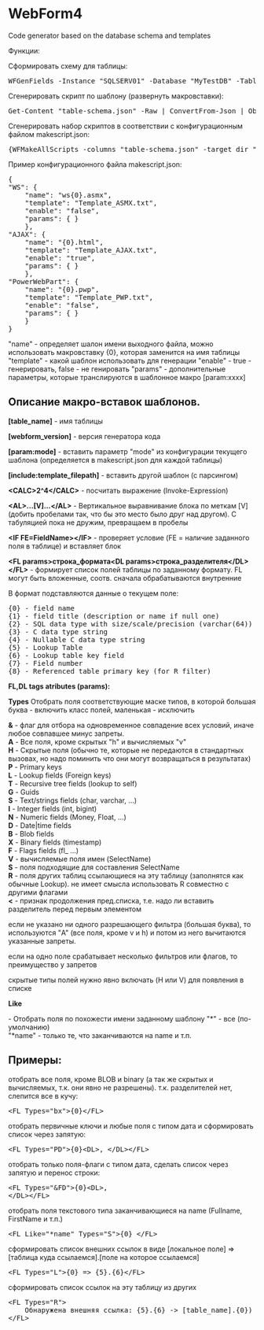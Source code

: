 WebForm4
========
Code generator based on the database schema and templates

Функции:

Сформировать схему для таблицы:
<pre>WFGenFields -Instance "SQLSERV01" -Database "MyTestDB" -TableName "TestTable" | ConvertTo-Json -Depth 3 | Out-File "table-schema.json"</pre>

Сгенерировать скрипт по шаблону (развернуть макровставки):
<pre>Get-Content "table-schema.json" -Raw | ConvertFrom-Json | ObjectToHash | WFMakeScript -Template C:\temp\_WebForm4\Template_AJAX.txt | Out-File "test-ajax.html"</pre>

Сгенерировать набор скриптов в соответствии с конфигурационным файлом makescript.json:
<pre>{WFMakeAllScripts -columns "table-schema.json" -target_dir "trash"</pre>

Пример конфигурационного файла makescript.json:
<pre>{
"WS": {
	"name": "ws{0}.asmx",
	"template": "Template_ASMX.txt",
	"enable": "false",
	"params": { }
	},
"AJAX": {
	"name": "{0}.html",
	"template": "Template_AJAX.txt",
	"enable": "true",
	"params": { }
	},
"PowerWebPart": {
	"name": "{0}.pwp",
	"template": "Template_PWP.txt",
	"enable": "false",
	"params": { }
	}
}</pre>

"name" 		- определяет шалон имени выходного файла, можно использовать макровставку {0}, которая заменится на имя таблицы
"template" 	- какой шаблон использовать для генерации
"enable"	- true - генерировать, false - не генировать
"params"	- дополнительные параметры, которые транслируются в шаблонное макро [param:xxxx]



<h2>Описание макро-вставок шаблонов.</h2>

<p><b>[table_name]</b> - имя таблицы</p>
<p><b>[webform_version]</b> - версия генератора кода</p>
<p><b>[param:mode]</b> - вставить параметр &quot;mode&quot; из конфигурации текущего шаблона (определяется в makescript.json для каждой таблицы)</p>
<p><b>[include:template_filepath]</b> - вставить другой шаблон (с парсингом)</p>
<p><b>&lt;CALC&gt;2^4&lt;/CALC&gt;</b> - посчитать выражение (Invoke-Expression)</p>

<p><b>&lt;AL&gt;...[V]...&lt;/AL&gt;</b> - Вертикальное выравнивание блока по меткам [V] (добить пробелами так, что бы это место было друг над другом). С табуляцией пока не дружим, превращаем в пробелы</p>
<p><b>&lt;IF FE=FieldName&gt;&lt;/IF&gt;</b> - проверяет условие (FE = наличие заданного поля в таблице) и вставляет блок </p>
<p><b>&lt;FL params&gt;строка_формата&lt;DL params&gt;строка_разделителя&lt;/DL&gt;&lt;/FL&gt;</b> - формирует список полей таблицы по заданному формату. FL могут быть вложенные, соотв. сначала обрабатываются внутренние</p>

<p>В формат подставляются данные о текущем поле:<pre>
{0} - field name
{1} - field title (description or name if null one)
{2} - SQL data type with size/scale/precision (varchar(64))
{3} - C data type string
{4} - Nullable C data type string
{5} - Lookup Table
{6} - Lookup table key field
{7} - Field number
{8} - Referenced table primary key (for R filter)</pre></p>

<p><b>FL,DL tags atributes (params):</b></p>

<p><b>Types</b> Отобрать поля соответствующие маске типов, в которой большая буква - включить класс полей, маленькая - исключить</p>
<p>
		<b>&amp;</b> - флаг для отбора на одновременное совпадение всех условий, иначе любое совпавшее минус запреты. <br />
		<b>A</b> - Все поля, кроме скрытых &quot;h&quot; и вычисляемых &quot;v&quot;<br />
		<b>H</b> - Cкрытые поля (обычно те, которые не передаются в стандартных вызовах, но надо поминить что они могут возвращаться в результатах)<br />
		<b>P</b> - Primary keys<br />
		<b>L</b> - Lookup fields (Foreign keys)<br />
		<b>T</b> - Recursive tree fields (lookup to self)<br />
		<b>G</b> - Guids<br />
		<b>S</b> - Text/strings fields (char, varchar, ...)<br />
		<b>I</b> - Integer fields (int, bigint)<br />
		<b>N</b> - Numeric fields (Money, Float, ...)<br />
		<b>D</b> - Date|time fields<br />
		<b>B</b> - Blob fields<br />
		<b>X</b> - Binary fields (timestamp)<br />
		<b>F</b> - Flags fields (fl_ ...)<br />
		<b>V</b> - вычисляемые поля имен (SelectName)<br />
		<b>S</b> - поля подходящие для составления SelectName<br />
		<b>R</b> - поля других таблиц ссылающиеся на эту таблицу (заполнятся как обычные Lookup). не имеет смысла использовать R совместно с другими флагами<br />
		<b>&lt;</b> - признак продолжения пред.списка, т.е. надо ли вставить разделитель перед первым элементом<br />
	<p>если не указано ни одного разрешающего фильтра (большая буква), то используются &quot;A&quot; (все поля, кроме v и h) и потом из него вычитаются указанные запреты. </p>
	<p>если на одно поле срабатывает несколько фильтров или флагов, то преимущество у запретов</p>
	<p>скрытые типы полей нужно явно включать (H или V) для появления в списке</p>
</p>

<p><b>Like</b></p> 		- Отобрать поля по похожести имени заданному шаблону
				&quot;*&quot; - все (по-умолчанию)<br />
				&quot;*name&quot; - только те, что заканчиваются на name и т.п.

<h2>Примеры:</h2>
отобрать все поля, кроме BLOB и binary (а так же скрытых и вычисляемых, т.к. они явно не разрешены). т.к. разделителей нет, слепится все в кучу:
<pre>&lt;FL Types=&quot;bx&quot;&gt;{0}&lt;/FL&gt;</pre>

отобрать первичные ключи и любые поля с типом дата и сформировать список через запятую:
<pre>&lt;FL Types=&quot;PD&quot;&gt;{0}&lt;DL&gt;, &lt;/DL&gt;&lt;/FL&gt;</pre>

отобрать только поля-флаги с типом дата, сделать список через запятую и перенос строки:
<pre>&lt;FL Types=&quot;&amp;FD&quot;&gt;{0}&lt;DL&gt;, 
&lt;/DL&gt;&lt;/FL&gt; </pre>

отобрать поля текстового типа заканчивающиеся на name (Fullname, FirstName и т.п.)
<pre>&lt;FL Like=&quot;*name&quot; Types=&quot;S&quot;&gt;{0} &lt;/FL&gt;</pre>

сформировать список внешних ссылок в виде [локальное поле] =&gt; [таблица куда ссылаемся].[поле на которое ссылаемся]
<pre>&lt;FL Types=&quot;L&quot;&gt;{0} =&gt; {5}.{6}&lt;/FL&gt;</pre>

сформировать список ссылок на эту таблицу из других
<pre>&lt;FL Types=&quot;R&quot;&gt;
	Обнаружена внешняя ссылка: {5}.{6} -&gt; [table_name].{0})
&lt;/FL&gt; </pre>


